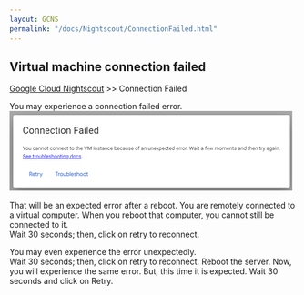 ```yaml
---
layout: GCNS
permalink: "/docs/Nightscout/ConnectionFailed.html"
---
```


## Virtual machine connection failed
[Google Cloud Nightscout](./GoogleCloud.md) >> Connection Failed  
  
You may experience a connection failed error.  
![](./images/ConnectionFailed.png)  
  
That will be an expected error after a reboot.  You are remotely connected to a virtual computer.  When you reboot that computer, you cannot still be connected to it.  
Wait 30 seconds;  then, click on retry to reconnect.  

You may even experience the error unexpectedly.  
Wait 30 seconds;  then, click on retry to reconnect.
Reboot the server.  Now, you will experience the same error.  But, this time it is expected.  Wait 30 seconds and click on Retry.  
  
